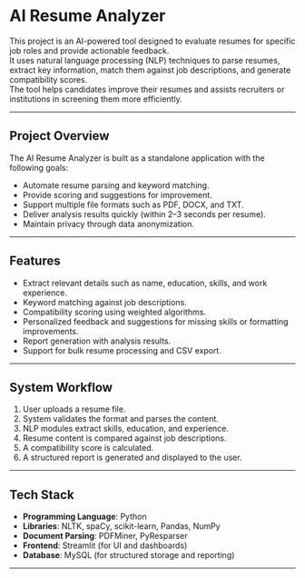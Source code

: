 # AI Resume Analyzer

This project is an AI-powered tool designed to evaluate resumes for specific job roles and provide actionable feedback.  
It uses natural language processing (NLP) techniques to parse resumes, extract key information, match them against job descriptions, and generate compatibility scores.  
The tool helps candidates improve their resumes and assists recruiters or institutions in screening them more efficiently.

---

## Project Overview
The AI Resume Analyzer is built as a standalone application with the following goals:
- Automate resume parsing and keyword matching.  
- Provide scoring and suggestions for improvement.  
- Support multiple file formats such as PDF, DOCX, and TXT.  
- Deliver analysis results quickly (within 2–3 seconds per resume).  
- Maintain privacy through data anonymization.  

---

## Features
- Extract relevant details such as name, education, skills, and work experience.  
- Keyword matching against job descriptions.  
- Compatibility scoring using weighted algorithms.  
- Personalized feedback and suggestions for missing skills or formatting improvements.  
- Report generation with analysis results.  
- Support for bulk resume processing and CSV export.  

---

## System Workflow
1. User uploads a resume file.  
2. System validates the format and parses the content.  
3. NLP modules extract skills, education, and experience.  
4. Resume content is compared against job descriptions.  
5. A compatibility score is calculated.  
6. A structured report is generated and displayed to the user.  

---

## Tech Stack
- **Programming Language**: Python  
- **Libraries**: NLTK, spaCy, scikit-learn, Pandas, NumPy  
- **Document Parsing**: PDFMiner, PyResparser  
- **Frontend**: Streamlit (for UI and dashboards)  
- **Database**: MySQL (for structured storage and reporting)  

---
